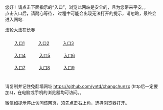 您好！请点击下面指示的“入口”，浏览此网站是安全的，且为您带来平安。。 <br/>
点击入口后，请耐心等待， 过程中可能会出现无法打开的提示，请忽略，最终会进入网站. </br>

法轮大法在长春<br/>
<div style="padding:10px"><a style="margin:20px" target="_blank" href="https://dwhz8qbh45zz7.cloudfront.net/2Qpsp?cclnwmaj" id="ccLink1" rel="nofollow">入口1</a> <a target="_blank" style="margin:20px" href="https://d2lc0cmb6qv3n9.cloudfront.net/2Qpsp?cxsgm" id="ccLink2" rel="nofollow">入口2</a> <a style="margin:20px" target="_blank" href="https://dlj41vqmsg7rg.cloudfront.net/2Qpsp?aoemtycf" id="ccLink3" rel="nofollow">入口3</a></div>

<div style="padding:10px" ><a style="margin:20px" target="_blank" href="https://dwhz8qbh45zz7.cloudfront.net/2Qpsp?cclnwmaj" id="ccLink4" rel="nofollow">入口4</a> <a style="margin:20px" href="https://d2lc0cmb6qv3n9.cloudfront.net/2Qpsp?cxsgm" target="_blank" id="ccLink5" rel="nofollow">入口5</a> <a style="margin:20px" href="https://dlj41vqmsg7rg.cloudfront.net/2Qpsp?aoemtycf" target="_blank" id="ccLink6" rel="nofollow">入口6</a></div>

<div style="padding:10px"><a style="margin:20px" target="_blank" href="https://dwhz8qbh45zz7.cloudfront.net/2Qpsp?cclnwmaj" id="ccLink7" rel="nofollow">入口7</a> <a style="margin:20px" href="https://d2lc0cmb6qv3n9.cloudfront.net/2Qpsp?cxsgm" target="_blank" id="ccLink8" rel="nofollow">入口8</a> <a style="margin:20px" target="_blank" href="https://dlj41vqmsg7rg.cloudfront.net/2Qpsp?aoemtycf" id="ccLink9" rel="nofollow">入口9</a></div>

<br/>



请复制并记住免翻墙网址 https://github.com/yntd/changchunzx (http后一定要加s)，在电脑或手机的浏览器均可访问。。<br/>

微信如提示停止访问该网页，须先点击右上角，选择浏览器打开。
